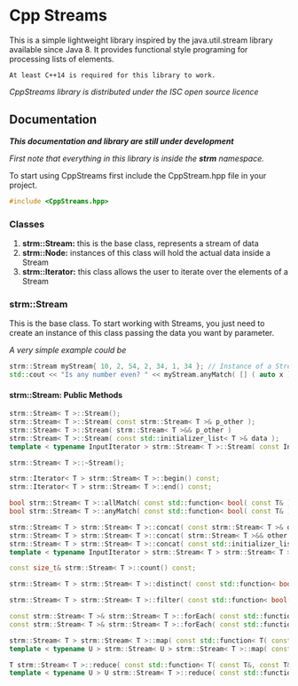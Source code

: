 # Cpp Streams

This is a simple lightweight library inspired by the java.util.stream library available since Java 8.
It provides functional style programing for processing lists of elements.

```
At least C++14 is required for this library to work.
```

*CppStreams library is distributed under the ISC open source licence*

## Documentation

***This documentation and library are still under development***

*First note that everything in this library is inside the **strm** namespace.*

To start using CppStreams first include the CppStream.hpp file in your project.
``` cpp
#include <CppStreams.hpp>
```

### Classes
1. **strm::Stream:** this is the base class, represents a stream of data
2. **strm::Node:** instances of this class will hold the actual data inside a Stream
3. **strm::Iterator:** this class allows the user to iterate over the elements of a Stream

### strm::Stream
This is the base class. To start working with Streams, you just need to create an instance of this class passing the data you want by parameter.

*A very simple example could be*
``` cpp
strm::Stream myStream{ 10, 2, 54, 2, 34, 1, 34 }; // Instance of a Stream
std::cout << "Is any number even? " << myStream.anyMatch( [] ( auto x ) { return x % 10 == 0; } ) << std::endl;
```

#### strm::Stream: Public Methods
``` cpp
strm::Stream< T >::Stream();
strm::Stream< T >::Stream( const strm::Stream< T >& p_other );
strm::Stream< T >::Stream( strm::Stream< T >&& p_other )
strm::Stream< T >::Stream( const std::initializer_list< T >& data );
template < typename InputIterator > strm::Stream< T >::Stream( const InputIterator& first, const InputIterator& last );

strm::Stream< T >::~Stream();

strm::Iterator< T > strm::Stream< T >::begin() const;
strm::Iterator< T > strm::Stream< T >::end() const;

bool strm::Stream< T >::allMatch( const std::function< bool( const T& ) >& predicate ) const;
bool strm::Stream< T >::anyMatch( const std::function< bool( const T& ) >& predicate ) const;

strm::Stream< T > strm::Stream< T >::concat( const strm::Stream< T >& other ) const;
strm::Stream< T > strm::Stream< T >::concat( strm::Stream< T >&& other ) const;
strm::Stream< T > strm::Stream< T >::concat( const std::initializer_list< T >& data ) const;
template < typename InputIterator > strm::Stream< T > strm::Stream< T >::concat( const InputIterator& first, const InputIterator& last ) const;

const size_t& strm::Stream< T >::count() const;

strm::Stream< T > strm::Stream< T >::distinct( const std::function< bool( const T&, const T& ) >& predicate ) const

strm::Stream< T > strm::Stream< T >::filter( const std::function< bool( const T& ) >& predicate ) const;

const strm::Stream< T >& strm::Stream< T >::forEach( const std::function< void( const T& ) >& callback ) const;
const strm::Stream< T >& strm::Stream< T >::forEach( const std::function< void( const T&, const size_t& ) >& callback ) const;

strm::Stream< T > strm::Stream< T >::map( const std::function< T( const T& ) >& callback ) const;
template < typename U > strm::Stream< U > strm::Stream< T >::map( const std::function< U( const T& ) >& callback ) const;

T strm::Stream< T >::reduce( const std::function< T( const T&, const T& ) >& callback, const T& ini ) const;
template < typename U > U strm::Stream< T >::reduce( const std::function< U( const U&, const T& ) >& callback, const U& ini ) const;
```
